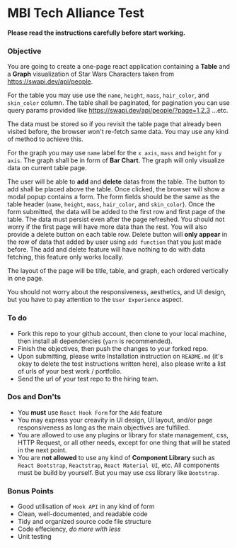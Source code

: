 # MBI Tech Alliance Test

**Please read the instructions carefully before start working.**


### Objective
You are going to create a one-page react application containing a **Table** and a **Graph** visualization of Star Wars Characters taken from https://swapi.dev/api/people.

For the table you may use use the `name`, `height`, `mass`, `hair_color`, and
`skin_color` column. The table shall be paginated, for pagination you can use query params provided like https://swapi.dev/api/people/?page=1,2,3 ...etc. 

The data must be stored so if you revisit the table page that already been visited before, the browser won't re-fetch same data. You may use any kind of method to achieve this.

For the graph you may use `name` label for the `x axis`, `mass` and `height` for `y axis`. The graph shall be in form of **Bar Chart**. The graph will only visualize data on current table page.

The user will be able to **add** and **delete** datas from the table. The button to add shall be placed above the table. Once clicked, the browser will show a modal popup contains a form. The form fields should be the same as the table header (`name`, `height`, `mass`, `hair_color`, and
`skin_color`). Once the form submitted, the data will be added to the first row and first page of the table. The data must persist even after the page refreshed. You should not worry if the first page will have more data than the rest. You will also provide a delete button on each table row. Delete button will **only appear** in the row of data that added by user using `add function` that you just made before. The add and delete feature will have nothing to do with data fetching, this feature only works locally.

The layout of the page will be title, table, and graph, each ordered vertically in one page.

You should not worry about the responsiveness, aesthetics, and UI design, but you have to pay attention to the `User Experience` aspect.


### To do
- Fork this repo to your github account, then clone to your local machine, then install all dependencies (`yarn` is recommended).
- Finish the objectives, then push the changes to your forked repo.
- Upon submitting, please write Installation instruction on `README.md` (it's okay to delete the test instructions written here), also please write a list of urls of your best work / portfolio.
- Send the url of your test repo to the hiring team.

### Dos and Don'ts
- You **must** use `React Hook Form` for the `Add` feature 
- You may express your creavity in UI design, UI layout, and/or page responsiveness as long as the main objectives are fulfilled.
- You are allowed to use any plugins or library for state management, css, HTTP Request, or all other needs, except for one thing that will be stated in the next point.
- You are **not allowed** to use any kind of **Component Library** such as `React Bootstrap`, `Reactstrap`, `React Material UI`, etc. All components must be build by yourself. But you may use css library like `Bootstrap`.

### Bonus Points
- Good utilisation of `Hook API` in any kind of form
- Clean, well-documented, and readable code
- Tidy and organized source code file structure
- Code effeciency, *do more with less*
- Unit testing
